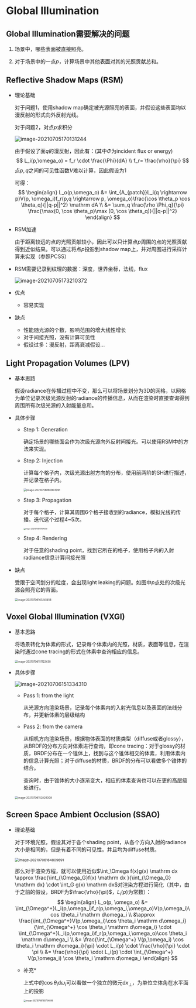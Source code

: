 # Global Illumination

## Global Illumination需要解决的问题

1. 场景中，哪些表面被直接照亮。

2. 对于场景中的一点$p$，计算场景中其他表面对其的光照贡献总和。

## Reflective Shadow Maps (RSM)

* 理论基础

  对于问题1，使用shadow map确定被光源照亮的表面，并假设这些表面均以漫反射的形式向外反射光线。

  对于问题2，对点$p$求积分

  ![image-20210705170131244](Global_illumination.assets/image-20210705170131244.png)

  由于假设了面$q$的漫反射，因此有：(其中$\Phi$为incident flux or energy)
  $$
  L_i(p,\omega_o) = f_r \cdot \frac{\Phi}{dA} \\
  f_r= \frac{\rho}{\pi}
  $$
  点$p,q$之间的可见性函数$V$难以计算，因此假设为$1$

  可得：
  $$
  \begin{align}
  L_o(p,\omega_o) &= \int_{A_{patch}}L_i(q \rightarrow p)V(p, \omega_i)f_r(p,q \rightarrow p, \omega_o)\frac{\cos \theta_p \cos \theta_q}{||q-p||^2} \mathrm dA \\
  &= \sum_q \frac{\rho \Phi_q}{\pi} \frac{\max(0, \cos \theta_p)\max (0, \cos \theta_q)}{||q-p||^2}
  \end{align}
  $$

* RSM加速

  由于距离较远的点的光照贡献较小，因此可以只计算点$p$周围的点的光照贡献得到近似结果。可以通过将点$p$投影到shadow map上，并对周围进行采样计算来实现（参照PCSS）

* RSM需要记录到纹理的数据：深度，世界坐标，法线，flux

  ![image-20210705173210372](Global_illumination.assets/image-20210705173210372.png)

* 优点
  - 容易实现

* 缺点
  * 性能随光源的个数，影响范围的增大线性增长
  * 对于间接光照，没有计算可见性
  * 假设过多：漫反射，距离衰减假设...

## Light Propagation Volumes (LPV)

* 基本思路

  假设radiance在传播过程中不变，那么可以将场景划分为3D的网格，以网格为单位记录次级光源反射的radiance的传播信息，从而在渲染时直接查询得到周围所有次级光源的入射能量总和。

* 具体步骤

  * Step 1: Generation

    确定场景的哪些面会作为次级光源向外反射间接光。可以使用RSM中的方法来实现。 

  * Step 2: Injection

    计算每个格子内，次级光源出射方向的分布，使用前两阶的SH进行描述，并记录在格子内。

    <img src="Global_illumination.assets/image-20210706160903991.png" alt="image-20210706160903991" style="zoom:50%;" />

  * Step 3: Propagation

    对于每个格子，计算其周围6个格子接收到的radiance，模拟光线的传播。迭代这个过程4~5次。

    <img src="Global_illumination.assets/image-20210706161154509.png" alt="image-20210706161154509" style="zoom:33%;" />

  * Step 4: Rendering

    对于任意的shading point，找到它所在的格子，使用格子内的入射radiance信息计算间接光照

* 缺点

  受限于空间划分的粒度，会出现light leaking的问题。如图中$p$点处的次级光源会照亮它的背面。

  <img src="Global_illumination.assets/image-20210706163241456.png" alt="image-20210706163241456" style="zoom:50%;" />

## Voxel Global Illumination (VXGI)

* 基本思路

  将场景转化为体素的形式，记录每个体素内的光照，材质，表面等信息，在渲染时通过cone tracing的形式在体素中查询相应的信息。

  <img src="Global_illumination.assets/image-20210706151122438.png" alt="image-20210706151122438" style="zoom: 50%;" />

* 具体步骤

  ![image-20210706151334310](Global_illumination.assets/image-20210706151334310.png)

  * Pass 1: from the light

    从光源方向渲染场景，记录每个体素内的入射光信息以及表面的法线分布，并更新体素的层级结构

  * Pass 2: from the camera

    从相机方向渲染场景，根据物体表面的材质类型（diffuse或者glossy），从BRDF的分布方向对体素进行查询，即cone tracing：对于glossy的材质，BRDF分布在一个锥体上，找到与这个锥体相交的体素，利用体素内的信息计算光照；对于diffuse的材质，BRDF的分布可以看做多个锥体的结合。

    查询时，由于锥体的大小逐渐变大，相应的体素查询也可以在更的高层级处进行。

  <img src="Global_illumination.assets/image-20210706152828008.png" alt="image-20210706152828008" style="zoom:50%;" />

## Screen Space Ambient Occlusion (SSAO)

* 理论基础

  对于环境光照，假设其对于各个shading point，从各个方向入射的radiance大小是相同的，但是有着不同的可见性。并且均为diffuse材质。

  <img src="Global_illumination.assets/image-20210706164809691.png" alt="image-20210706164809691" style="zoom:67%;" />

  那么对于渲染方程，就可以使用近似$\int_\Omega f(x)g(x) \mathrm dx \approx \frac{\int_{\Omega_G}f(x) \mathrm dx }{\int_{\Omega_G} \mathrm dx} \cdot \int_G g(x) \mathrm dx$对渲染方程进行简化（其中，由于之前的假设，BRDF为$\frac{\rho}{\pi}$，$L_i(p)$为常数）：
  $$
  \begin{align}
  L_o(p, \omega_o) &= \int_{\Omega^+}L_i(p,\omega_i)f_r(p,\omega_i,\omega_o)V(p,\omega_i)\cos \theta_i \mathrm d\omega_i \\
  &\approx \frac{\int_{\Omega^+}V(p,\omega_i)\cos \theta_i \mathrm d\omega_i}{\int_{\Omega^+} \cos \theta_i \mathrm d\omega_i} \cdot \int_{\Omega^+}L_i(p,\omega_i)f_r(p,\omega_i,\omega_o)\cos \theta_i
   \mathrm d\omega_i \\
   &= \frac{\int_{\Omega^+} V(p,\omega_i) \cos \theta_i \mathrm d\omega_i}{\pi} \cdot L_i(p) \cdot \frac{\rho}{\pi} \cdot \pi \\
   &= \frac{\rho}{\pi} \cdot L_i(p) \cdot \int_{\Omega^+} V(p,\omega_i) \cos \theta_i \mathrm d\omega_i
  \end{align}
  $$
  * 补充*

    上式中的$\cos \theta_i \mathrm d\omega_i$可以看做一个独立的微元$\mathrm dx_\perp$，为单位立体角在水平面上的投影

    <img src="Global_illumination.assets/image-20210706180734898.png" alt="image-20210706180734898" style="zoom: 40%;" />

